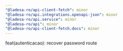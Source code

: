 ```yaml
---
"@ladesa-ro/api-client-fetch": minor
"@ladesa-ro/api.integrations.openapi-json": minor
"@ladesa-ro/api.service": minor
"@ladesa-ro/api": minor
"@ladesa-ro/api-client-fetch.docs": minor
---
```


feat(autenticacao): recover password route
